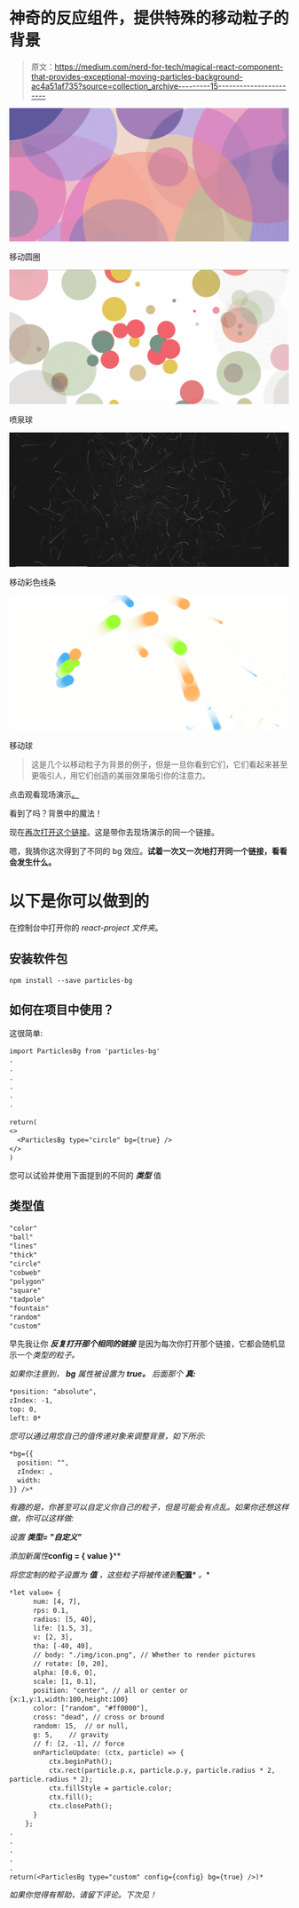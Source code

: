 # 神奇的反应组件，提供特殊的移动粒子的背景

> 原文：<https://medium.com/nerd-for-tech/magical-react-component-that-provides-exceptional-moving-particles-background-ac4a51af735?source=collection_archive---------15----------------------->

![](img/fb30513514acfdd6c30b1137a9455ecb.png)

移动圆圈

![](img/40462f4ce4e7cffb49dfe2eb63118027.png)

喷泉球

![](img/2072163c330b23b67f27e69414295429.png)

移动彩色线条

![](img/2ae58386795b9ddcb454520ffd94db8d.png)

移动球

> 这是几个以移动粒子为背景的例子，但是一旦你看到它们，它们看起来甚至更吸引人，用它们创造的美丽效果吸引你的注意力。

点击观看现场演示[。](https://react-a6pm3w.stackblitz.io/)

看到了吗？背景中的魔法！

现在[再次打开这个链接](https://react-a6pm3w.stackblitz.io/)。这是带你去现场演示的同一个链接。

嗯，我猜你这次得到了不同的 bg 效应。**试着一次又一次地打开同一个链接，看看会发生什么。**

# 以下是你可以做到的

在控制台中打开你的 *react-project 文件夹*。

## 安装软件包

```
npm install --save particles-bg
```

## 如何在项目中使用？

这很简单:

```
import ParticlesBg from 'particles-bg'
.
.
.
.
.
.

return(
<>
  <ParticlesBg type="circle" bg={true} />
</>
) 
```

您可以试验并使用下面提到的不同的 ***类型*** 值

## 类型值

```
"color"
"ball"
"lines"
"thick"
"circle"
"cobweb"
"polygon"
"square"
"tadpole"
"fountain"
"random"
"custom"
```

早先我让你 ***反复打开那个相同的链接*** 是因为每次你打开那个链接，它都会随机显示一个*类型的粒子。*

*如果你注意到， ***bg*** 属性被设置为 ***true。*** 后面那个 ***真:****

```
*position: "absolute",
zIndex: -1,
top: 0,
left: 0*
```

*您可以通过用您自己的值传递对象来调整背景，如下所示:*

```
*bg={{
  position: "",
  zIndex: ,
  width: 
}} />*
```

*有趣的是，你甚至可以自定义你自己的粒子，但是可能会有点乱。如果你还想这样做，你可以这样做:*

*设置 ***类型= "自定义"****

*添加新属性***config = { value }****

*将您定制的粒子设置为 ***值*** ，这些粒子将被传递到***配置*** *。**

```
*let value= {
      num: [4, 7],
      rps: 0.1,
      radius: [5, 40],
      life: [1.5, 3],
      v: [2, 3],
      tha: [-40, 40],
      // body: "./img/icon.png", // Whether to render pictures
      // rotate: [0, 20],
      alpha: [0.6, 0],
      scale: [1, 0.1],
      position: "center", // all or center or {x:1,y:1,width:100,height:100}
      color: ["random", "#ff0000"],
      cross: "dead", // cross or bround
      random: 15,  // or null,
      g: 5,    // gravity
      // f: [2, -1], // force
      onParticleUpdate: (ctx, particle) => {
          ctx.beginPath();
          ctx.rect(particle.p.x, particle.p.y, particle.radius * 2, particle.radius * 2);
          ctx.fillStyle = particle.color;
          ctx.fill();
          ctx.closePath();
      }
    };
.
.
.
.
.
return(<ParticlesBg type="custom" config={config} bg={true} />)*
```

*如果你觉得有帮助，请留下评论。下次见！*